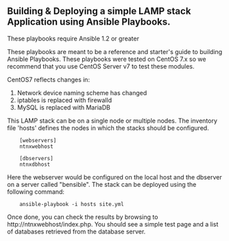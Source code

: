 Building & Deploying a simple LAMP stack Application using Ansible Playbooks.
-------------------------------------------

These playbooks require Ansible 1.2 or greater

These playbooks are meant to be a reference and starter's guide to building
Ansible Playbooks. These playbooks were tested on CentOS 7.x so we recommend
that you use CentOS Server v7 to test these modules.

CentOS7 reflects changes in:
1. Network device naming scheme has changed
2. iptables is replaced with firewalld
3. MySQL is replaced with MariaDB

This LAMP stack can be on a single node or multiple nodes. The inventory file
'hosts' defines the nodes in which the stacks should be configured.

        [webservers]
        ntnxwebhost

        [dbservers]
        ntnxdbhost

Here the webserver would be configured on the local host and the dbserver on a
server called "bensible". The stack can be deployed using the following
command:

        ansible-playbook -i hosts site.yml

Once done, you can check the results by browsing to http://ntnxwebhost/index.php.
You should see a simple test page and a list of databases retrieved from the
database server.

